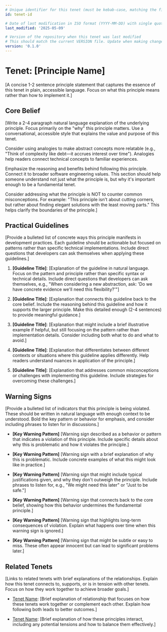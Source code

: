 ```yaml
---
# Unique identifier for this tenet (must be kebab-case, matching the filename without .md)
id: tenet-id

# Date of last modification in ISO format (YYYY-MM-DD) with single quotes
last_modified: '2025-05-09'

# Version of the repository when this tenet was last modified
# This should match the current VERSION file. Update when making changes.
version: '0.1.0'
---
```


<!-- Template instructions:
- The id must be kebab-case, matching the filename without .md extension
- last_modified must be in ISO format (YYYY-MM-DD) with single quotes
- version must match the current VERSION file (e.g., '0.1.0')
- Replace all placeholders enclosed in brackets [] with your content
- Remove these comments in the final document
-->

# Tenet: \[Principle Name\]

\[A concise 1-2 sentence principle statement that captures the essence of this tenet in
plain, accessible language. Focus on what this principle means rather than how to
implement it.\]

## Core Belief

\[Write a 2-4 paragraph natural language explanation of the underlying principle. Focus
primarily on the "why" this principle matters. Use a conversational, accessible style
that explains the value and purpose of this tenet.

Consider using analogies to make abstract concepts more relatable (e.g., "Think of
complexity like debt—it accrues interest over time"). Analogies help readers connect
technical concepts to familiar experiences.

Emphasize the reasoning and benefits behind following this principle. Connect it to
broader software engineering values. This section should help someone understand not
just what the principle is, but why it's important enough to be a fundamental tenet.

Consider addressing what the principle is NOT to counter common misconceptions. For
example: "This principle isn't about cutting corners, but rather about finding elegant
solutions with the least moving parts." This helps clarify the boundaries of the
principle.\]

## Practical Guidelines

\[Provide a bulleted list of concrete ways this principle manifests in development
practices. Each guideline should be actionable but focused on patterns rather than
specific technical implementations. Include direct questions that developers can ask
themselves when applying these guidelines.\]

1. **\[Guideline Title\]**: \[Explanation of the guideline in natural language. Focus on
   the pattern and principle rather than specific syntax or technical details. Include
   direct questions that developers can ask themselves, e.g., "When considering a new
   abstraction, ask: 'Do we have concrete evidence we'll need this flexibility?'"\]

1. **\[Guideline Title\]**: \[Explanation that connects this guideline back to the core
   belief. Include the reasoning behind this guideline and how it supports the larger
   principle. Make this detailed enough (2-4 sentences) to provide meaningful
   guidance.\]

1. **\[Guideline Title\]**: \[Explanation that might include a brief illustrative
   example if helpful, but still focusing on the pattern rather than implementation
   details. Consider including both what to do and what to avoid.\]

1. **\[Guideline Title\]**: \[Explanation that differentiates between different contexts
   or situations where this guideline applies differently. Help readers understand
   nuances in application of the principle.\]

1. **\[Guideline Title\]**: \[Explanation that addresses common misconceptions or
   challenges with implementing this guideline. Include strategies for overcoming these
   challenges.\]

## Warning Signs

\[Provide a bulleted list of indicators that this principle is being violated. These
should be written in natural language with enough context to be understood. Bold the key
pattern or behavior for emphasis, and consider including phrases to listen for in
discussions.\]

- **\[Key Warning Pattern\]** \[Warning sign described as a behavior or pattern that
  indicates a violation of this principle. Include specific details about why this is
  problematic and how it violates the principle.\]

- **\[Key Warning Pattern\]** \[Warning sign with a brief explanation of why this is
  problematic. Include concrete examples of what this might look like in practice.\]

- **\[Key Warning Pattern\]** \[Warning sign that might include typical justifications
  given, and why they don't outweigh the principle. Include phrases to listen for, e.g.,
  "We might need this later" or "Just to be safe."\]

- **\[Key Warning Pattern\]** \[Warning sign that connects back to the core belief,
  showing how this behavior undermines the fundamental principle.\]

- **\[Key Warning Pattern\]** \[Warning sign that highlights long-term consequences of
  violation. Explain what happens over time when this warning sign is ignored.\]

- **\[Key Warning Pattern\]** \[Warning sign that might be subtle or easy to miss. These
  often appear innocent but can lead to significant problems later.\]

## Related Tenets

\[Links to related tenets with brief explanations of the relationships. Explain how this
tenet connects to, supports, or is in tension with other tenets. Focus on how they work
together to achieve broader goals.\]

- [Tenet Name](tenet-filename.md): \[Brief explanation of relationship that focuses on
  how these tenets work together or complement each other. Explain how following both
  leads to better outcomes.\]

- [Tenet Name](tenet-filename.md): \[Brief explanation of how these principles interact,
  including any potential tensions and how to balance them effectively.\]
